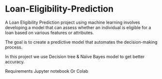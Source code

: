 # Loan-Eligibility-Prediction

A Loan Eligibility Prediction project using machine learning involves developing a model that can assess
whether an individual is eligible for a loan based on various features or attributes.

The goal is to create a predictive model that automates the decision-making process.

In this project we use Decision tree & Naïve Bayes model to get better accuracy.

Requirements
Jupyter notebook Or Colab
